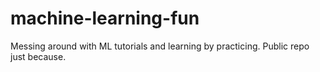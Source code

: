 # machine-learning-fun
Messing around with ML tutorials and learning by practicing. Public repo just because.

